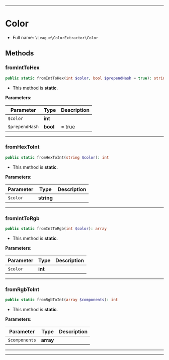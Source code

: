 ***

# Color

* Full name: `\League\ColorExtractor\Color`

## Methods

### fromIntToHex

```php
public static fromIntToHex(int $color, bool $prependHash = true): string
```

* This method is **static**.

**Parameters:**

| Parameter | Type | Description |
|-----------|------|-------------|
| `$color` | **int** |  |
| `$prependHash` | **bool** | = true |

***

### fromHexToInt

```php
public static fromHexToInt(string $color): int
```

* This method is **static**.

**Parameters:**

| Parameter | Type | Description |
|-----------|------|-------------|
| `$color` | **string** |  |

***

### fromIntToRgb

```php
public static fromIntToRgb(int $color): array
```

* This method is **static**.

**Parameters:**

| Parameter | Type | Description |
|-----------|------|-------------|
| `$color` | **int** |  |

***

### fromRgbToInt

```php
public static fromRgbToInt(array $components): int
```

* This method is **static**.

**Parameters:**

| Parameter | Type | Description |
|-----------|------|-------------|
| `$components` | **array** |  |

***


***

